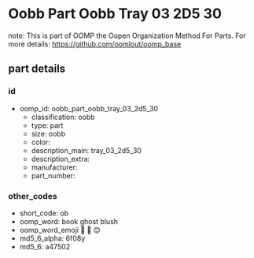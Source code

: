 # Oobb Part Oobb Tray 03 2D5 30  

note: This is part of OOMP the Oopen Organization Method For Parts. For more details: https://github.com/oomlout/oomp_base

##  part details





### id
* oomp_id: oobb_part_oobb_tray_03_2d5_30
  * classification: oobb
  * type: part
  * size: oobb
  * color: 
  * description_main: tray_03_2d5_30
  * description_extra: 
  * manufacturer: 
  * part_number: 

### other_codes
* short_code: ob
* oomp_word: book ghost blush
* oomp_word_emoji :book: :ghost: :blush:
* md5_6_alpha: 6f08y
* md5_6: a47502